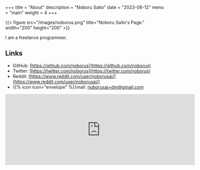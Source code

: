 +++
title = "About"
description = "Noboru Saito"
date = "2023-06-12"
menu = "main"
weight = 4
+++

{{< figure src="/images/noborus.png" title="Noboru Saito's Page." width="200" height="200" >}}

I am a freelance programmer.

## Links

* <i class="fab fa-github"></i>GitHub: [https://github.com/noborus](https://github.com/noborus)
* <i class="fab fa-twitter"></i>Twitter: [https://twitter.com/noborus](https://twitter.com/noborus)
* <i class="fab fa-reddit"></i>Reddit: [https://www.reddit.com/user/noborusai/](https://www.reddit.com/user/noborusai/)
* {{% icon icon="envelope" %}}mail: [noborusai+dm@gmail.com](mailto:noborusai+dm@gmail.com)

<iframe src="https://github.com/sponsors/noborus/card" title="Sponsor noborus" height="225" width="600" style="border: 0;"></iframe>
